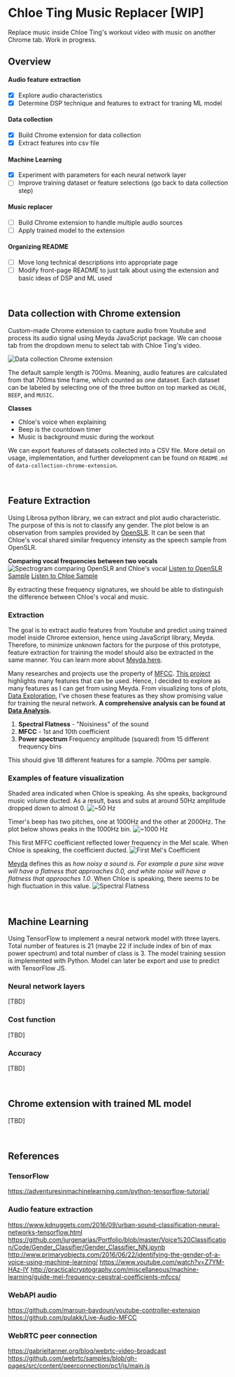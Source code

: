 # Chloe Ting Music Replacer [WIP]

Replace music inside Chloe Ting's workout video with music on another Chrome tab. Work in progress.

## Overview

#### Audio feature extraction

- [x] Explore audio characteristics
- [x] Determine DSP technique and features to extract for traning ML model

#### Data collection

- [x] Build Chrome extension for data collection
- [x] Extract features into csv file

#### Machine Learning

- [x] Experiment with parameters for each neural network layer
- [ ] Improve training dataset or feature selections (go back to data collection step)

#### Music replacer

- [ ] Build Chrome extension to handle multiple audio sources
- [ ] Apply trained model to the extension

#### Organizing README

- [ ] Move long technical descriptions into appropriate page
- [ ] Modify front-page README to just talk about using the extension and basic ideas of DSP and ML used

</br>

## Data collection with Chrome extension

Custom-made Chrome extension to capture audio from Youtube and process its audio signal using Meyda JavaScript package. We can choose tab from the dropdown menu to select tab with Chloe Ting's video.

![Data collection Chrome extension](/assets/readme/images/data_collection_ext.png)

The default sample length is 700ms. Meaning, audio features are calculated from that 700ms time frame, which counted as one dataset. Each dataset can be labeled by selecting one of the three button on top marked as `CHLOE`, `BEEP`, and `MUSIC`.

**Classes**

- Chloe's voice when explaining
- Beep is the countdown timer
- Music is background music during the workout

We can export features of datasets collected into a CSV file. More detail on usage, implementation, and further development can be found on `README.md` of `data-collection-chrome-extension`.

</br>

## Feature Extraction

Using Librosa python library, we can extract and plot audio characteristic. The purpose of this is not to classify any gender. The plot below is an observation from samples provided by [OpenSLR](http://www.openslr.org/12/). It can be seen that Chloe's vocal shared similar frequency intensity as the speech sample from OpenSLR.

**Comparing vocal frequencies between two vocals**
![Spectrogram comparing OpenSLR and Chloe's vocal](/assets/readme/images/spectrogram_compare.png)
[Listen to OpenSLR Sample](https://www.dropbox.com/s/fuzxq7gpnf820cv/84-121123-0001.flac?dl=0)
[Listen to Chloe Sample](https://www.dropbox.com/s/zfekwto0x7o19hv/052020-0-11.wav?dl=0)

By extracting these frequency signatures, we should be able to distinguish the difference between Chloe's vocal and music.

### Extraction

The goal is to extract audio features from Youtube and predict using trained model inside Chrome extension, hence using JavaScript library, Meyda. Therefore, to minimize unknown factors for the purpose of this prototype, feature extraction for training the model should also be extracted in the same manner. You can learn more about [Meyda here](https://meyda.js.org/). <br/>

Many researches and projects use the property of [MFCC](http://practicalcryptography.com/miscellaneous/machine-learning/guide-mel-frequency-cepstral-coefficients-mfccs/). [This project](http://www.primaryobjects.com/2016/06/22/identifying-the-gender-of-a-voice-using-machine-learning/) highlights many features that can be used. Hence, I decided to explore as many features as I can get from using Meyda. From visualizing tons of plots, [Data Exploration](machine-learning/data_exploration.ipynb), I've chosen these features as they show promising value for training the neural network. **A comprehensive analysis can be found at [Data Analysis](machine-learning/data_analysis.ipynb).**

1. **Spectral Flatness** - "Noisiness" of the sound
2. **MFCC** - 1st and 10th coefficient
3. **Power spectrum** Frequency amplitude (squared) from 15 different frequency bins

This should give 18 different features for a sample. 700ms per sample.

### Examples of feature visualization

Shaded area indicated when Chloe is speaking. As she speaks, background music volume ducted. As a result, bass and subs at around 50Hz amplitude dropped down to almost 0.
![~50 Hz](/assets/readme/images/ps1.png)

Timer's beep has two pitches, one at 1000Hz and the other at 2000Hz. The plot below shows peaks in the 1000Hz bin.
![~1000 Hz](/assets/readme/images/ps23.png)

This first MFFC coefficient reflected lower frequency in the Mel scale. When Chloe is speaking, the coefficient ducted.
![First Mel's Coefficient](/assets/readme/images/mfcc1.png)

[Meyda](https://meyda.js.org/audio-features) defines this as _how noisy a sound is. For example a pure sine wave will have a flatness that approaches 0.0, and white noise will have a flatness that approaches 1.0_. When Chloe is speaking, there seems to be high fluctuation in this value.
![Spectral Flatness](/assets/readme/images/spectral_flatness.png)

</br>

## Machine Learning

Using TensorFlow to implement a neural network model with three layers. Total number of features is 21 (maybe 22 if include index of bin of max power spectrum) and total number of class is 3. The model training session is implemented with Python. Model can later be export and use to predict with TensorFlow JS.

### Neural network layers

[TBD]

### Cost function

[TBD]

### Accuracy

[TBD]

</br>

## Chrome extension with trained ML model

[TBD]

</br>

## References

### TensorFlow

https://adventuresinmachinelearning.com/python-tensorflow-tutorial/

### Audio feature extraction

https://www.kdnuggets.com/2016/09/urban-sound-classification-neural-networks-tensorflow.html
https://github.com/jurgenarias/Portfolio/blob/master/Voice%20Classification/Code/Gender_Classifier/Gender_Classifier_NN.ipynb
http://www.primaryobjects.com/2016/06/22/identifying-the-gender-of-a-voice-using-machine-learning/
https://www.youtube.com/watch?v=Z7YM-HAz-IY
http://practicalcryptography.com/miscellaneous/machine-learning/guide-mel-frequency-cepstral-coefficients-mfccs/

### WebAPI audio

https://github.com/maroun-baydoun/youtube-controller-extension
https://github.com/pulakk/Live-Audio-MFCC

### WebRTC peer connection

https://gabrieltanner.org/blog/webrtc-video-broadcast
https://github.com/webrtc/samples/blob/gh-pages/src/content/peerconnection/pc1/js/main.js
